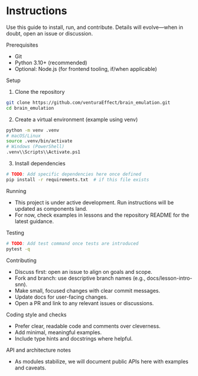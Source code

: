 # Instructions

Use this guide to install, run, and contribute. Details will evolve—when in doubt, open an issue or discussion.

Prerequisites
- Git
- Python 3.10+ (recommended)
- Optional: Node.js (for frontend tooling, if/when applicable)

Setup
1) Clone the repository
```bash
git clone https://github.com/venturaEffect/brain_emulation.git
cd brain_emulation
```
2) Create a virtual environment (example using venv)
```bash
python -m venv .venv
# macOS/Linux
source .venv/bin/activate
# Windows (PowerShell)
.venv\\Scripts\\Activate.ps1
```
3) Install dependencies
```bash
# TODO: Add specific dependencies here once defined
pip install -r requirements.txt  # if this file exists
```

Running
- This project is under active development. Run instructions will be updated as components land.
- For now, check examples in lessons and the repository README for the latest guidance.

Testing
```bash
# TODO: Add test command once tests are introduced
pytest -q
```

Contributing
- Discuss first: open an issue to align on goals and scope.
- Fork and branch: use descriptive branch names (e.g., docs/lesson-intro-snn).
- Make small, focused changes with clear commit messages.
- Update docs for user-facing changes.
- Open a PR and link to any relevant issues or discussions.

Coding style and checks
- Prefer clear, readable code and comments over cleverness.
- Add minimal, meaningful examples.
- Include type hints and docstrings where helpful.

API and architecture notes
- As modules stabilize, we will document public APIs here with examples and caveats.